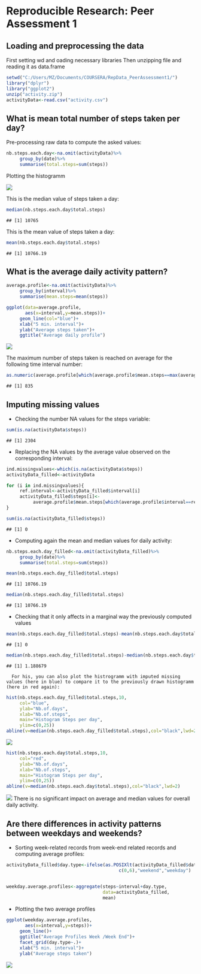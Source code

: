 # Reproducible Research: Peer Assessment 1

## Loading and preprocessing the data
First setting wd and oading necessary libraries
Then unzipping file and reading it as data.frame


```r
setwd("C:/Users/MZ/Documents/COURSERA/RepData_PeerAssessment1/")
library("dplyr")
library("ggplot2")
unzip("activity.zip")
activityData<-read.csv("activity.csv")
```






## What is mean total number of steps taken per day?

Pre-processing raw data to compute the asked values: 

```r
nb.steps.each.day<-na.omit(activityData)%>% 
     group_by(date)%>%
     summarise(total.steps=sum(steps))
```


Plotting the histogramm 

![](PA1_template_files/figure-html/nb.of.steps.each.day.NA-1.png)<!-- -->
   
   This is the median value of steps taken a day: 



```r
median(nb.steps.each.day$total.steps)
```

```
## [1] 10765
```
   This is the mean value of steps taken a day:

```r
mean(nb.steps.each.day$total.steps)
```

```
## [1] 10766.19
```

## What is the average daily activity pattern?

```r
average.profile<-na.omit(activityData)%>% 
     group_by(interval)%>%
     summarise(mean.steps=mean(steps))
```


```r
ggplot(data=average.profile,
       aes(x=interval,y=mean.steps))+
     geom_line(col="blue")+
     xlab("5 min. interval")+
     ylab("Average steps taken")+
     ggtitle("Average daily profile")
```

![](PA1_template_files/figure-html/average.daily.profile.NA-1.png)<!-- -->

   The maximum number of steps taken is reached on average for the following time interval number: 
 
 ```r
 as.numeric(average.profile[which(average.profile$mean.steps==max(average.profile$mean.steps)),"interval"])
 ```
 
 ```
 ## [1] 835
 ```

## Imputing missing values

* Checking the number NA values for the steps variable: 

```r
sum(is.na(activityData$steps))
```

```
## [1] 2304
```
* Replacing the NA values by the average value observed on the corresponding interval:


```r
ind.missingvalues<-which(is.na(activityData$steps))
activityData_filled<-activityData

for (i in ind.missingvalues){
     ref.interval<-activityData_filled$interval[i]
     activityData_filled$steps[i]<-
          average.profile$mean.steps[which(average.profile$interval==ref.interval)]
}

sum(is.na(activityData_filled$steps))
```

```
## [1] 0
```

* Computing again the mean and median values for daily activity: 

```r
nb.steps.each.day_filled<-na.omit(activityData_filled)%>% 
     group_by(date)%>%
     summarise(total.steps=sum(steps))

mean(nb.steps.each.day_filled$total.steps)
```

```
## [1] 10766.19
```

```r
median(nb.steps.each.day_filled$total.steps)
```

```
## [1] 10766.19
```
* Checking that it only affects in a marginal way the previously computed values

```r
mean(nb.steps.each.day_filled$total.steps)-mean(nb.steps.each.day$total.steps)
```

```
## [1] 0
```

```r
median(nb.steps.each.day_filled$total.steps)-median(nb.steps.each.day$total.steps)
```

```
## [1] 1.188679
```
   
      For his, you can also plot the histrogramm with imputed missing values (here in blue) to compare it to the previously drawn histogramm (here in red again):
      
      

```r
hist(nb.steps.each.day_filled$total.steps,10,
     col="blue",
     ylab="Nb.of.days",
     xlab="Nb.of.steps",
     main="Histogram Steps per day",
     ylim=c(0,25))
abline(v=median(nb.steps.each.day_filled$total.steps),col="black",lwd=2)
```

![](PA1_template_files/figure-html/nb.of.steps.each.day.filled-1.png)<!-- -->




```r
hist(nb.steps.each.day$total.steps,10,
     col="red",
     ylab="Nb.of.days",
     xlab="Nb.of.steps",
     main="Histogram Steps per day",
     ylim=c(0,25))
abline(v=median(nb.steps.each.day$total.steps),col="black",lwd=2)
```

![](PA1_template_files/figure-html/nb.of.steps.each.day.NA.2-1.png)<!-- -->
There is no significant impact on average and median values for overall daily activity.


## Are there differences in activity patterns between weekdays and weekends?

* Sorting week-related records from week-end related records and computing average profiles: 


```r
activityData_filled$day.type<-ifelse(as.POSIXlt(activityData_filled$date)$wday %in% 
                                          c(0,6),"weekend","weekday")


weekday.average.profiles<-aggregate(steps~interval+day.type,
                                    data=activityData_filled,
                                    mean)
```

* Plotting the two average profiles 


```r
ggplot(weekday.average.profiles,
       aes(x=interval,y=steps))+
     geom_line()+
     ggtitle("Average Profiles Week /Week End")+
     facet_grid(day.type~.)+
     xlab("5 min. interval")+
     ylab("Average steps taken")
```

![](PA1_template_files/figure-html/average.profiles.WE.vs.W-1.png)<!-- -->

 
